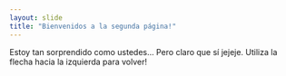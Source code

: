 ```yaml
---
layout: slide
title: "Bienvenidos a la segunda página!"
---
```

Estoy tan sorprendido como ustedes… Pero claro que sí jejeje.
Utiliza la flecha hacia la izquierda para volver!
